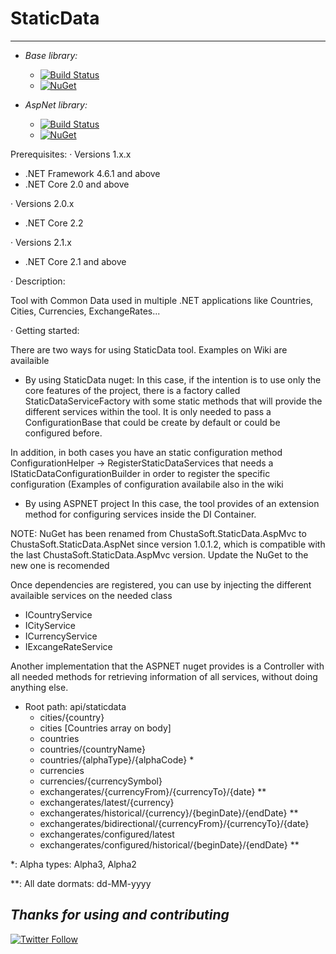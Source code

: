 # StaticData 
---
- *Base library:*
  - [![Build Status](https://dev.azure.com/chustasoft/SocialNET/_apis/build/status/OpenStack/StaticData/%5BRELEASE%5D%20-%20ChustaSoft%20StaticData%20(NuGet)?branchName=master)](https://dev.azure.com/chustasoft/SocialNET/_build/latest?definitionId=9&branchName=master)
  - [![NuGet](https://img.shields.io/nuget/v/ChustaSoft.StaticData)](https://www.nuget.org/packages/ChustaSoft.StaticData)

- *AspNet library:*
  - [![Build Status](https://dev.azure.com/chustasoft/SocialNET/_apis/build/status/OpenStack/StaticData/%5BRELEASE%5D%20-%20ChustaSoft%20StaticData%20AspNet%20(NuGet)?branchName=master)](https://dev.azure.com/chustasoft/SocialNET/_build/latest?definitionId=4&branchName=master)
  - [![NuGet](https://img.shields.io/nuget/v/ChustaSoft.StaticData.AspNet)](https://www.nuget.org/packages/ChustaSoft.StaticData.AspNet)

Prerequisites:
· Versions 1.x.x
 - .NET Framework 4.6.1 and above
 - .NET Core 2.0 and above
 
· Versions 2.0.x
 - .NET Core 2.2

· Versions 2.1.x
 - .NET Core 2.1 and above


· Description:

Tool with Common Data used in multiple .NET applications like Countries, Cities, Currencies, ExchangeRates...


· Getting started:

There are two ways for using StaticData tool.
Examples on Wiki are availaible

- By using StaticData nuget:
In this case, if the intention is to use only the core features of the project, there is a factory called StaticDataServiceFactory with some static methods that will provide the different services within the tool. It is only needed to pass a ConfigurationBase that could be create by default or could be configured before.

In addition, in both cases you have an static configuration method ConfigurationHelper -> RegisterStaticDataServices that needs a IStaticDataConfigurationBuilder in order to register the specific configuration (Examples of configuration availabile also in the wiki


- By using ASPNET project
In this case, the tool provides of an extension method for configuring services inside the DI Container. 


NOTE: NuGet has been renamed from ChustaSoft.StaticData.AspMvc to ChustaSoft.StaticData.AspNet since version 1.0.1.2, which is compatible with the last ChustaSoft.StaticData.AspMvc version. Update the NuGet to the new one is recomended

Once dependencies are registered, you can use by injecting the different availaible services on the needed class
- ICountryService
- ICityService
- ICurrencyService
- IExcangeRateService

Another implementation that the ASPNET nuget provides is a Controller with all needed methods for retrieving information of all services, without doing anything else.

- Root path: api/staticdata
  - cities/{country}
  - cities  [Countries array on body]
  - countries
  - countries/{countryName}
  - countries/{alphaType}/{alphaCode} *
  - currencies
  - currencies/{currencySymbol}
  - exchangerates/{currencyFrom}/{currencyTo}/{date} **
  - exchangerates/latest/{currency}
  - exchangerates/historical/{currency}/{beginDate}/{endDate} **
  - exchangerates/bidirectional/{currencyFrom}/{currencyTo}/{date}
  - exchangerates/configured/latest
  - exchangerates/configured/historical/{beginDate}/{endDate} **
 
 
 *: Alpha types: Alpha3, Alpha2
 
 **: All date dormats: dd-MM-yyyy
 
 *Thanks for using and contributing*
---
[![Twitter Follow](https://img.shields.io/twitter/follow/ChustaSoft?label=Follow%20us&style=social)](https://twitter.com/ChustaSoft)

